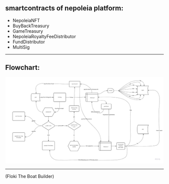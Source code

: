 <H2> smartcontracts of nepoleia platform:</h2>

* NepoleiaNFT
* BuyBackTreasury
* GameTreasury
* NepoleiaRoyaltyFeeDistributor
* FundDistributor
* MultiSig

***
<H2>Flowchart:</h2>

![image flowchart](./Flowchart.jpg)

***

(Floki The Boat Builder)